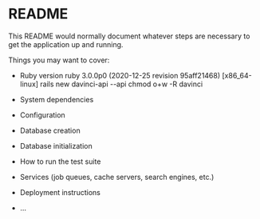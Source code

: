 # README

This README would normally document whatever steps are necessary to get the
application up and running.

Things you may want to cover:


* Ruby version
ruby 3.0.0p0 (2020-12-25 revision 95aff21468) [x86_64-linux]
rails new davinci-api --api
chmod o+w -R davinci

* System dependencies

* Configuration

* Database creation

* Database initialization

* How to run the test suite

* Services (job queues, cache servers, search engines, etc.)

* Deployment instructions

* ...

